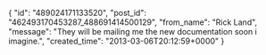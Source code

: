  {
   "id": "489024171133520",
   "post_id": "462493170453287_488691414500129",
   "from_name": "Rick Land",
   "message": "They will be mailing me the new documentation soon i imagine.",
   "created_time": "2013-03-06T20:12:59+0000"
 }
